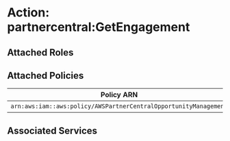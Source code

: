# Action: partnercentral:GetEngagement

## Attached Roles

## Attached Policies

| Policy ARN | Policy Name |
|------------|-------------|
| `arn:aws:iam::aws:policy/AWSPartnerCentralOpportunityManagement` | [AWSPartnerCentralOpportunityManagement](../policies.md#awspartnercentralopportunitymanagement) |

## Associated Services

